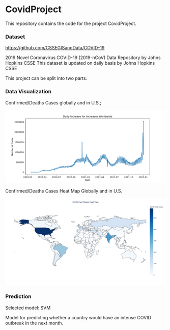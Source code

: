 # CovidProject
This repository contains the code for the project CovidProject.

### Dataset
https://github.com/CSSEGISandData/COVID-19

2019 Novel Coronavirus COVID-19 (2019-nCoV) Data Repository by Johns Hopkins CSSE
This dataset is updated on daily basis by Johns Hopkins CSSE

This project can be split into two parts.

### Data Visualization

Confirmed/Deaths Cases globally and in U.S.;

![](./fig/Figure_1.png)

Confirmed/Deaths Cases Heat Map Globally and in U.S.

![](./fig/newplot.png)


### Prediction
Selected model: SVM

Model for predicting whether a country would have an intense
COVID outbreak in the next month.

